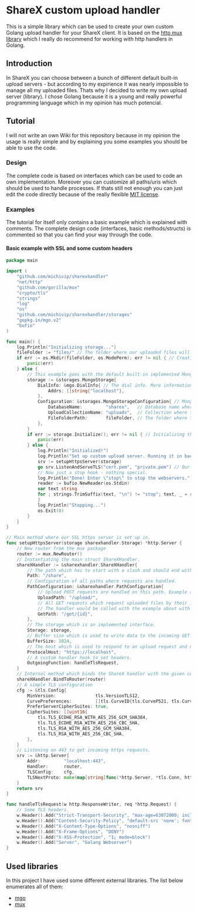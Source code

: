 # ShareX custom upload handler
This is a simple library which can be used to create your own custom Golang upload handler for your ShareX client. It is based on the [http mux library](https://github.com/gorilla/mux) which I really do recommend for working with http handlers in Golang.
## Introduction
In ShareX you can choose between a bunch of different default built-in upload servers - but according to my expirience it was nearly impossible to manage all my uploaded files. Thats why I decided to write my own upload server (library). I chose Golang because it is a young and really powerful programming language which in my opinion has much potencial.
## Tutorial
I will not write an own Wiki for this repository because in my opinion the usage is really simple and by explaining you some examples you should be able to use the code.
### Design
The complete code is based on interfaces which can be used to code an own implementation. Moreover you can customize all paths/uris which should be used to handle processes. If thats still not enough you can just edit the code directly because of the really flexible [MIT license](https://github.com/michivip/sharexhandler/blob/master/LICENSE).
### Examples
The tutorial for itself only contains a basic example which is explained with comments. The complete design code (interfaces, basic methods/structs) is commented so that you can find your way through the code.
#### Basic example with SSL and some custom headers
```Go
package main

import (
	"github.com/michivip/sharexhandler"
	"net/http"
	"github.com/gorilla/mux"
	"crypto/tls"
	"strings"
	"log"
	"os"
	"github.com/michivip/sharexhandler/storages"
	"gopkg.in/mgo.v2"
	"bufio"
)

func main() {
	log.Println("Initializing storage...")
	fileFolder := "files/" // The folder where our uploaded files will be stored at.
	if err := os.Mkdir(fileFolder, os.ModePerm); err != nil { // Creating the folder
		panic(err)
	} else {
		// This example goes with the default built-in implemented MongoStorage but in your case you can use a different one.
		storage := &storages.MongoStorage{
			DialInfo: &mgo.DialInfo{ // The dial info. More information: https://godoc.org/labix.org/v2/mgo#DialInfo
				Addrs: []string{"localhost"},
			},
			Configuration: &storages.MongoStorageConfiguration{ // MongoDB configuration
				DatabaseName:         "sharex",   // Database name where collections are created in.
				UploadCollectionName: "uploads",  // Collection where the upload file information (not the file data) is stored at.
				FileFolderPath:       fileFolder, // The folder where the file data is stored at - no information.
			},
		}
		if err := storage.Initialize(); err != nil { // Initializing the storage - in our case connecting to the database.
			panic(err)
		} else {
			log.Println("Initialized!")
			log.Println("Set up custom upload server. Running it in background...")
			srv := setupHttpsServer(storage)
			go srv.ListenAndServeTLS("cert.pem", "private.pem") // Our cert file and our key file which are laying in our directory.
			// Now just a stop hook - nothing special.
			log.Println("Done! Enter \"stop\" to stop the webservers.")
			reader := bufio.NewReader(os.Stdin)
			var text string
			for ; strings.TrimSuffix(text, "\n") != "stop"; text, _ = reader.ReadString('\n') {
			}
			log.Println("Stopping...")
			os.Exit(0)
		}
	}
}

// Main method where our SSL https server is set up in.
func setupHttpsServer(storage sharexhandler.Storage) *http.Server {
	// New router from the mux package
	router := mux.NewRouter()
	// Instantiating the main struct ShareXHandler.
	shareXHandler := &sharexhandler.ShareXHandler{
		// The path which has to start with a slash and should end with no slash. This path will be appended after the host. Example: https://localhost/share
		Path: "/share",
		// Configuration of all paths where requests are handled.
		PathConfiguration: &sharexhandler.PathConfiguration{
			// Upload POST requests are handled on this path. Example about: https://localhost/share/upload/
			UploadPath: "/upload/",
			// All GET requests which request uploaded files by their id with file ending.
			// The handler would be called with the example about with the following value: https://localhost/share/get/MYSSUPERCOOLID.PNG
			GetPath: "/get/{id}",
		},
		// The storage which is an implemented interface.
		Storage: storage,
		// Buffer size which is used to write data to the incoming GET request clients.
		BufferSize: 1024,
		// The host which is used to respond to an upload request and name the id URL.
		ProtocolHost: "https://localhost",
		// A custom handler hook to set headers.
		OutgoingFunction: handleTlsRequest,
	}
	// Internal method which binds the ShareX handler with the given configuration to the parent router.
	shareXHandler.BindToRouter(router)
	// A simple TLS configuration
	cfg := &tls.Config{
		MinVersion:               tls.VersionTLS12,
		CurvePreferences:         []tls.CurveID{tls.CurveP521, tls.CurveP384, tls.CurveP256},
		PreferServerCipherSuites: true,
		CipherSuites: []uint16{
			tls.TLS_ECDHE_RSA_WITH_AES_256_GCM_SHA384,
			tls.TLS_ECDHE_RSA_WITH_AES_256_CBC_SHA,
			tls.TLS_RSA_WITH_AES_256_GCM_SHA384,
			tls.TLS_RSA_WITH_AES_256_CBC_SHA,
		},
	}
	// Listening on 443 to get incoming https requests.
	srv := &http.Server{
		Addr:         "localhost:443",
		Handler:      router,
		TLSConfig:    cfg,
		TLSNextProto: make(map[string]func(*http.Server, *tls.Conn, http.Handler), 0),
	}
	return srv
}

func handleTlsRequest(w http.ResponseWriter, req *http.Request) {
	// Some TLS headers.
	w.Header().Add("Strict-Transport-Security", "max-age=63072000; includeSubDomains")
	w.Header().Add("Content-Security-Policy", "default-src 'none'; font-src 'none'; img-src 'self'; object-src 'none'; script-src 'self'; style-src 'unsafe-inline'")
	w.Header().Add("X-Content-Type-Options", "nosniff")
	w.Header().Add("X-Frame-Options", "DENY")
	w.Header().Add("X-XSS-Protection", "1; mode=block")
	w.Header().Add("Server", "Golang Webserver")
}
```
## Used libraries
In this project I have used some different external libraries. The list below enumerates all of them:
* [mgo](https://github.com/go-mgo/mgo)
* [mux](https://github.com/gorilla/mux)

